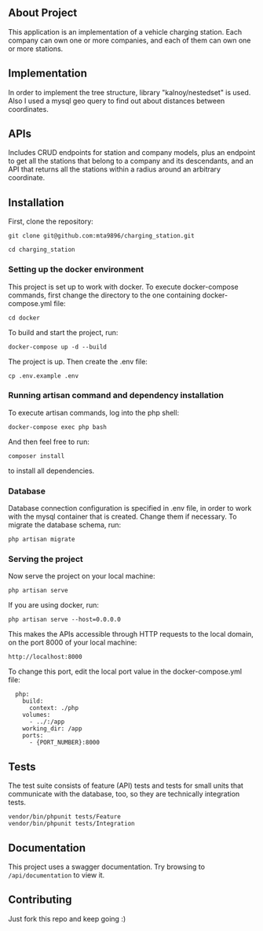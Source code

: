 ## About Project

This application is an implementation of a vehicle charging station.
Each company can own one or more companies, and each of them can own one or more stations.

## Implementation

In order to implement the tree structure, library "kalnoy/nestedset" is used. Also I used a mysql geo query to find out about distances between coordinates.

## APIs 

Includes CRUD endpoints for station and company models, plus an endpoint to get all the stations that belong to a company and its descendants, and an API that returns all the stations within a radius around an arbitrary coordinate.

## Installation

First, clone the repository:

```
git clone git@github.com:mta9896/charging_station.git

cd charging_station
```

### Setting up the docker environment

This project is set up to work with docker. To execute docker-compose commands, first change the directory to the one containing docker-compose.yml file:

```
cd docker
```
To build and start the project, run:

```
docker-compose up -d --build
```

The project is up. Then create the .env file:

```
cp .env.example .env
```
 
 ### Running artisan command and dependency installation
 
To execute artisan commands, log into the php shell:

```
docker-compose exec php bash
```

And then feel free to run:

```
composer install
```
to install all dependencies.

### Database

Database connection configuration is specified in .env file, in order to work with the mysql container that is created. Change them if necessary. To migrate the database schema, run:

```
php artisan migrate
```

### Serving the project

Now serve the project on your local machine:

```
php artisan serve
```
If you are using docker, run:

```
php artisan serve --host=0.0.0.0
```

This makes the APIs accessible through HTTP requests to the local domain, on the port 8000 of your local machine:

```
http://localhost:8000
```

To change this port, edit the local port value in the docker-compose.yml file:

```
  php:
    build:
      context: ./php
    volumes:
      - ../:/app
    working_dir: /app
    ports:
      - {PORT_NUMBER}:8000
``` 
## Tests

The test suite consists of feature (API) tests and tests for small units that communicate with the database, too, so they are technically integration tests.

```
vendor/bin/phpunit tests/Feature
vendor/bin/phpunit tests/Integration
```

## Documentation

This project uses a swagger documentation. Try browsing to ```/api/documentation``` to view it.

## Contributing

Just fork this repo and keep going :)
